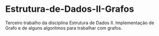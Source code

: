 # Estrutura-de-Dados-II-Grafos
Terceiro trabalho da disciplina Estrutura de Dados II. Implementação de Grafo e de alguns algoritmos para trabalhar com grafos. 
